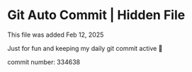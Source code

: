 # Git Auto Commit | Hidden File

This file was added Feb 12, 2025

Just for fun and keeping my daily git commit active 🤪

commit number: 334638
